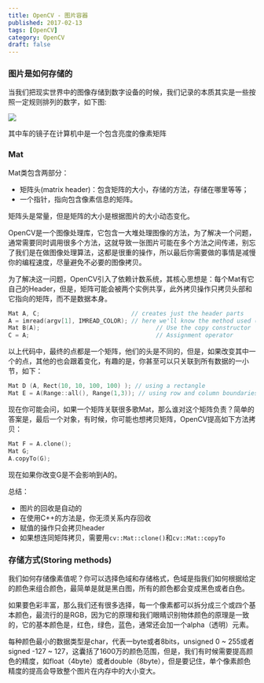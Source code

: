 ```yaml
---
title: OpenCV - 图片容器
published: 2017-02-13
tags: [OpenCV]
category: OpenCV
draft: false
---
```


### 图片是如何存储的
当我们把现实世界中的图像存储到数字设备的时候，我们记录的本质其实是一些按照一定规则排列的数字，如下图:

![](http://docs.opencv.org/master/MatBasicImageForComputer.jpg)

其中车的镜子在计算机中是一个包含亮度的像素矩阵

### Mat
Mat类包含两部分：

* 矩阵头(matrix header)：包含矩阵的大小，存储的方法，存储在哪里等等；
* 一个指针，指向包含像素信息的矩阵。

矩阵头是常量，但是矩阵的大小是根据图片的大小动态变化。

OpenCV是一个图像处理库，它包含一大堆处理图像的方法，为了解决一个问题，通常需要同时调用很多个方法，这就导致一张图片可能在多个方法之间传递，别忘了我们是在做图像处理算法，这都是很重的操作，所以最后你需要做的事情是减慢你的编程速度，尽量避免不必要的图像拷贝。

为了解决这一问题，OpenCV引入了依赖计数系统，其核心思想是：每个Mat有它自己的Header，但是，矩阵可能会被两个实例共享，此外拷贝操作只拷贝头部和它指向的矩阵，而不是数据本身。

```c++
Mat A, C;                          // creates just the header parts
A = imread(argv[1], IMREAD_COLOR); // here we'll know the method used (allocate matrix)
Mat B(A);                                 // Use the copy constructor
C = A;                                    // Assignment operator
```

以上代码中，最终的点都是一个矩阵，他们的头是不同的，但是，如果改变其中一个的点，其他的也会跟着变化，有趣的是，你甚至可以只关联到所有数据的一小节，如下：

```c++
Mat D (A, Rect(10, 10, 100, 100) ); // using a rectangle
Mat E = A(Range::all(), Range(1,3)); // using row and column boundaries
```

现在你可能会问，如果一个矩阵关联很多歌Mat，那么谁对这个矩阵负责？简单的答案是，最后一个对象，有时候，你可能也想拷贝矩阵，OpenCV提高如下方法拷贝：

```c++
Mat F = A.clone();
Mat G;
A.copyTo(G);
```

现在如果你改变G是不会影响到A的。

总结：

* 图片的回收是自动的
* 在使用C++的方法是，你无须关系内存回收
* 赋值的操作只会拷贝header
* 如果想连同矩阵拷贝，需要用`cv::Mat::clone()`和`cv::Mat::copyTo`

### 存储方式(Storing methods)
我们如何存储像素值呢？你可以选择色域和存储格式，色域是指我们如何根据给定的颜色来组合颜色，最简单是就是黑白图，所有的颜色都会变成黑色或者白色。

如果要色彩丰富，那么我们还有很多选择，每一个像素都可以拆分成三个或四个基本颜色，最流行的是RGB，因为它的原理和我们眼睛识别物体颜色的原理是一致的，它的基本颜色是，红色，绿色，蓝色，通常还会加一个alpha（透明）元素。

每种颜色最小的数据类型是char，代表一byte或者8bits，unsigned 0 ~ 255或者signed -127 ~ 127，这囊括了1600万的颜色范围，但是，我们有时候需要提高颜色的精度，如float（4byte）或者double（8byte），但是要记住，单个像素颜色精度的提高会导致整个图片在内存中的大小变大。

